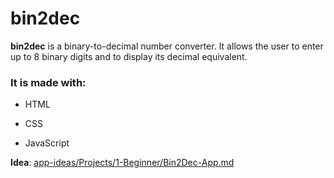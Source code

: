 # bin2dec

**bin2dec** is a binary-to-decimal number converter. It allows the user to enter up to 8 binary digits and to display its decimal equivalent.

### It is made with:

* HTML

* CSS

* JavaScript

**Idea**: [app-ideas/Projects/1-Beginner/Bin2Dec-App.md](https://github.com/florinpop17/app-ideas/blob/master/Projects/1-Beginner/Bin2Dec-App.md)